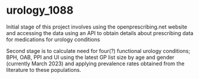 # urology_1088

Initial stage of this project involves using the openprescribing.net website and accessing the data using an API to obtain details about prescribing data for medications for urology conditions

Second stage is to calculate need for four(?) functional urology conditions; BPH, OAB, PPI and UI using the latest GP list size by age and gender (currently March 2023) and applying prevalence rates obtained from the literature to these populations.
